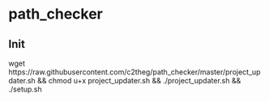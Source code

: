 # path_checker

<h2>Init</h2>
 wget https://raw.githubusercontent.com/c2theg/path_checker/master/project_updater.sh && chmod u+x project_updater.sh && ./project_updater.sh && ./setup.sh
